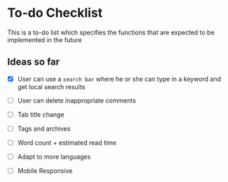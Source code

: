 # To-do Checklist
This is a to-do list which specifies the functions that are expected to be implemented in the future

## Ideas so far

-   [x] User can use a `search bar`  where he or she can type in a keyword and get local search results
-   [ ] User can delete inappropriate comments
-   [ ] Tab title change 
-   [ ] Tags and archives
-   [ ] Word count + estimated read time
-   [ ] Adapt to more languages
-   [ ] Mobile Responsive



